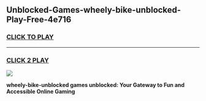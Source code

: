 
## Unblocked-Games-wheely-bike-unblocked-Play-Free-4e716
<h3>
<a href="https://premium76.site?title=wheely-bike-unblocked&ref=10A">CLICK TO PLAY</a></h3>
<hr>

<h3>
<a href="https://premium76.site?title=wheely-bike-unblocked&ref=10A">CLICK 2 PLAY</a>
  
</h3>

<a href="https://premium76.site?title=wheely-bike-unblocked&ref=10A"><img src="https://clearcache.store/games.png"></a>


**wheely-bike-unblocked games unblocked: Your Gateway to Fun and Accessible Online Gaming**
